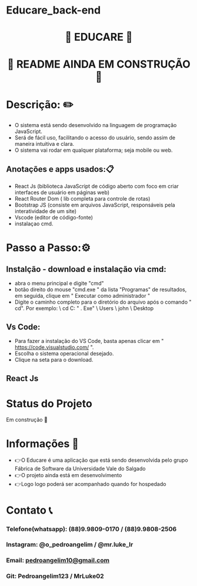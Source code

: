 # Educare_back-end

<h1 align="center"> 🚀 EDUCARE 🚀 </h1>


## <h1 align="center"> 🚧 README AINDA EM CONSTRUÇÃO 🚧 </h1>

 


# Descrição: ✏️
- O sistema está sendo desenvolvido na linguagem de programação JavaScript. 
- Será de fácil uso, facilitando o acesso do usuário, sendo assim de maneira intuitiva e clara.
- O sistema vai rodar em qualquer plataforma; seja mobile ou web.




## Anotações e apps usados:📋

- React Js (biblioteca JavaScript de código aberto com foco em criar interfaces de usuário em páginas web)
- React Router Dom ( lib completa para controle de rotas)
- Bootstrap JS (consiste em arquivos JavaScript, responsáveis pela interatividade de um site)
- Vscode (editor de código-fonte)
- instalaçao cmd.

# Passo a Passo:⚙️
## Instalção - download e instalação via cmd:
- abra o menu principal e digite "cmd"
- botão direito do mouse "cmd.exe " da lista "Programas" de resultados, em seguida, clique em " Executar como administrador "
- Digite o caminho completo para o diretório do arquivo após o comando " cd". Por exemplo: \\ cd C: " . Exe" \\ Users \\ john \\ Desktop

## Vs Code:
- Para fazer a instalação do VS Code, basta apenas clicar em " https://code.visualstudio.com/ ".
- Escolha o sistema operacional desejado.
- Clique na seta para o download.

## React Js






# Status do Projeto 
Em construção 🚧


# Informações 💬

- 👉O Educare é uma aplicação que está sendo desenvolvida pelo grupo Fábrica de Software da Universidade Vale do Salgado
- 👉O projeto ainda está em desenvolvimento
- 👉Logo logo poderá ser acompanhado quando for hospedado




# Contato 📞
### Telefone(whatsapp): (88)9.9809-0170 / (88)9.9808-2506
### Instagram:   @o_pedroangelim  /  @mr.luke_lr
### Email: pedroangelim10@gmail.com 
### Git: Pedroangelim123 / MrLuke02 
